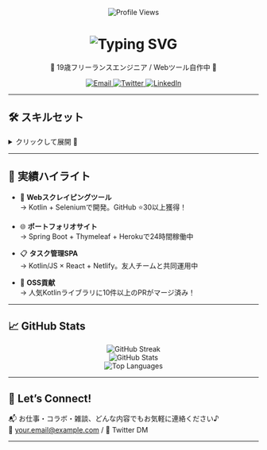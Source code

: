 <!-- GitHubプロフィール README.md -->

<!-- プロフィール閲覧数 -->
<p align="center">
  <img src="https://komarev.com/ghpvc/?username=YourGitHubID&style=flat-square&color=ff69b4" alt="Profile Views" />
</p>

<!-- 名前 -->
<h1 align="center">
  <img src="https://readme-typing-svg.herokuapp.com?font=Fira+Code&pause=1000&center=true&vCenter=true&width=435&lines=天音さら+%F0%9F%91%A9%E2%80%8D%F0%9F%92%BB;Freelance+Engineer;Java+%7C+Kotlin+Lover;Web+Tool+Crafter+%F0%9F%9A%80" alt="Typing SVG" />
</h1>

<p align="center">🧁 19歳フリーランスエンジニア / Webツール自作中 🚀</p>

<!-- バッジ -->
<p align="center">
  <a href="mailto:your.email@example.com">
    <img src="https://img.shields.io/badge/✉️-Email-ff69b4?style=flat&logo=gmail&logoColor=white" alt="Email" />
  </a>
  <a href="https://twitter.com/YourTwitter">
    <img src="https://img.shields.io/badge/🐦-Twitter-1da1f2?style=flat&logo=twitter&logoColor=white" alt="Twitter" />
  </a>
  <a href="https://www.linkedin.com/in/YourLinkedIn/">
    <img src="https://img.shields.io/badge/🔗-LinkedIn-0077b5?style=flat&logo=linkedin&logoColor=white" alt="LinkedIn" />
  </a>
</p>

---

## 🛠️ スキルセット  
<details>
  <summary>クリックして展開 🔧</summary>

### 💻 言語
- Java · Kotlin · Python · JavaScript  
- C++ · C# · C

### 🌐 マークアップ
- HTML · CSS

### 🧰 フレームワーク・ツール
- Spring Boot · Selenium · React · TypeScript · Deno

</details>

---

## 🚀 実績ハイライト  

- 🎯 **Webスクレイピングツール**  
  → Kotlin + Seleniumで開発。GitHub ⭐30以上獲得！

- 🌐 **ポートフォリオサイト**  
  → Spring Boot + Thymeleaf + Herokuで24時間稼働中

- 📋 **タスク管理SPA**  
  → Kotlin/JS × React + Netlify。友人チームと共同運用中

- 🌟 **OSS貢献**  
  → 人気Kotlinライブラリに10件以上のPRがマージ済み！

---

## 📈 GitHub Stats  
<p align="center">
  <img src="https://github-readme-streak-stats.herokuapp.com?user=YourGitHubID&theme=react&date_format=M%20j%5B%2C%20Y%5D" alt="GitHub Streak" />
  <br/>
  <img src="https://github-readme-stats.vercel.app/api?username=YourGitHubID&show_icons=true&theme=react&count_private=true" alt="GitHub Stats" />
  <br/>
  <img src="https://github-readme-stats.vercel.app/api/top-langs/?username=YourGitHubID&layout=compact&theme=react" alt="Top Languages" />
</p>

---

## 🤝 Let’s Connect!  
📬 お仕事・コラボ・雑談、どんな内容でもお気軽に連絡ください♪  
📧 your.email@example.com / 📩 Twitter DM

---

<!-- 波アニメーションの背景にしたい場合はこちらも可能：
https://github.com/Akshay090/wave-svg-animation
-->
